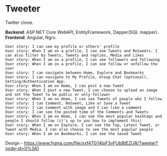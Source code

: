 # Tweeter

Twitter clone.

**Backend**: ASP.NET Core WebAPI, EntityFramework, Dapper(SQL mapper).\
**Frontend**: Angular, Ngrx.

    User story: I can see my profile or others' profile
    User story: When I am on a profile, I can see Tweets and Retweets. I can also filter by Tweets, Tweets and replies, Media and Likes
    User story: When I am on a profile, I can see followers and following
    User story: When I am on a profile, I can see follow or unfollow the user
    User story: I can navigate between Home, Explore and Bookmarks
    User story: I can navigate to My Profile, Group Chat (optional), Setting/Authentication App.
    User story: When I am on Home, I can post a new Tweet
    User story: When I post a new Tweet, I can choose to upload an image and set the Tweet to be public or only-follower
    User story: When I am on Home, I can see Tweets of people who I follow
    User story: I can Comment, Retweet, Like or Save a Tweet
    User story: I can Comment with image and I can like a comment
    User story: I can see the posted time of the Comments and Tweets
    User story: When I am on Home, I can see the most popular hashtags and people I should follow (it's up to you how to implement this)
    User story: When I am on Explore, I can see the Top, Latest Tweet, or Tweet with Media. I can also choose to see the most popular people
    User story: When I am on Bookmarks, I can see the Saved Tweet

Design - https://www.figma.com/file/xxf4TG14lpF3vFUbBtEZUR/Tweeter?node-id=0%3A1
